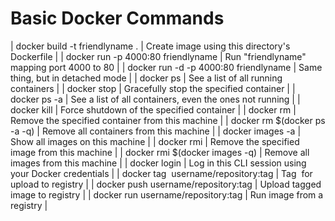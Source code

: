 # Basic Docker Commands
| docker build -t friendlyname .             | Create image using this directory's Dockerfile          |
| docker run -p 4000:80 friendlyname         | Run "friendlyname" mapping port 4000 to 80              |
| docker run -d -p 4000:80 friendlyname      | Same thing, but in detached mode                        |
| docker ps                                  | See a list of all running containers                    |
| docker stop <hash>                         | Gracefully stop the specified container                 |
| docker ps -a                               | See a list of all containers, even the ones not running |
| docker kill <hash>                         | Force shutdown of the specified container               |
| docker rm <hash>                           | Remove the specified container from this machine        |
| docker rm $(docker ps -a -q)               | Remove all containers from this machine                 |
| docker images -a                           | Show all images on this machine                         |
| docker rmi <imagename>                     | Remove the specified image from this machine            |
| docker rmi $(docker images -q)             | Remove all images from this machine                     |
| docker login                               | Log in this CLI session using your Docker credentials   |
| docker tag <image> username/repository:tag | Tag <image> for upload to registry                      |
| docker push username/repository:tag        | Upload tagged image to registry                         |
| docker run username/repository:tag         | Run image from a registry                               |

